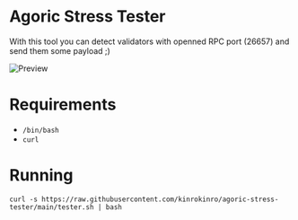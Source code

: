 # Agoric Stress Tester

With this tool you can detect validators with openned RPC port (26657) and send them some payload ;)

![Preview](https://raw.githubusercontent.com/kinrokinro/agoric-stress-tester/main/agoric_tester.png)

# Requirements
 * `/bin/bash`
 * `curl`
 
# Running
```curl -s https://raw.githubusercontent.com/kinrokinro/agoric-stress-tester/main/tester.sh | bash```
